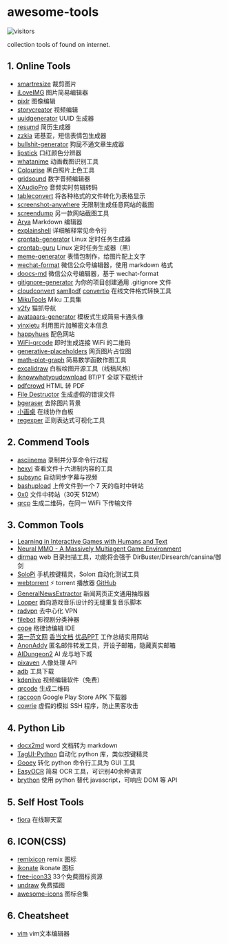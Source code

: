 # awesome-tools

![visitors](https://visitor-badge.glitch.me/badge?page_id=tengshan2008.awesome-tools)

collection tools of found on internet.

## 1. Online Tools

* [smartresize](https://www.smartresize.com/zh-cn) 裁剪图片
* [iLoveIMG](https://www.iloveimg.com/zh-cn) 图片简易编辑器
* [pixlr](https://pixlr.com/x/) 图像编辑
* [storycreator](https://storycreatorapp.com/) 视频编辑
* [uuidgenerator](https://www.uuidgenerator.net/) UUID 生成器
* [resumd](https://github.com/timqian/resumd) 简历生成器
* [zzkia](https://github.com/dcalsky/zzkia) 诺基亚，短信表情包生成器
* [bullshit-generator](https://github.com/menzi11/BullshitGenerator) 狗屁不通文章生成器
* [lipstick](https://github.com/Ovilia/lipstick) 口红颜色分辨器
* [whatanime](https://whatanime.ga/) 动画截图识别工具
* [Colourise](https://colourise.sg/) 黑白照片上色工具
* [gridsound](https://gridsound.com/) 数字音频编辑器
* [XAudioPro](http://www.xaudiopro.com/) 音频实时剪辑转码
* [tableconvert](https://tableconvert.com/) 将各种格式的文件转化为表格显示
* [screenshot-anywhere](https://screenshot.simplecto.com/) 无限制生成任意网站的截图
* [screendump](https://screendump.techulus.com/) 另一款网站截图工具
* [Arya](https://markdown.lovejade.cn/) Markdown 编辑器
* [explainshell](https://www.explainshell.com/) 详细解释常见命令行
* [crontab-generator](https://helloacm.com/crontab-generator/) Linux 定时任务生成器
* [crontab-guru](https://crontab.guru/) Linux 定时任务生成器（黑）
* [meme-generator](http://www.lijinke.cn/react-meme-generator/#) 表情包制作，给图片配上文字
* [wechat-format](https://github.com/lyricat/wechat-format) 微信公众号编辑器，使用 markdown 格式
* [doocs-md](https://github.com/doocs/md) 微信公众号编辑器，基于 wechat-format
* [gitignore-generator](https://gitignore.io/) 为你的项目创建通用 .gitignore 文件
* [cloudconvert](https://cloudconvert.com/) [samllpdf](https://smallpdf.com/) [convertio](https://convertio.co/zh/) 在线文件格式转换工具
* [MikuTools](https://tools.miku.ac/) Miku 工具集
* [v2fy](https://v2fy.com/) 猫抓导航
* [avataaars-generator](https://getavataaars.com/) 模板式生成简易卡通头像
* [yinxietu](https://c.p2hp.com/yinxietu/) 利用图片加解密文本信息
* [happyhues](https://www.happyhues.co/palettes/15) 配色网站
* [WiFi-qrcode](https://modemly.com/qrcode) 即时生成连接 WiFi 的二维码
* [generative-placeholders](https://generative-placeholders.glitch.me/) 网页图片占位图
* [math-plot-graph](https://helloacm.com/tools/math-plot-graph/) 简易数学函数作图工具
* [excalidraw](https://excalidraw.com/) 白板绘图开源工具（线稿风格）
* [iknowwhatyoudownload](https://iknowwhatyoudownload.com/) BT/PT 全球下载统计
* [pdfcrowd](https://pdfcrowd.com/) HTML 转 PDF
* [File Destructor](http://www.xnet.se/fd/) 生成虚假的错误文件
* [bgeraser](https://bgeraser.com/index.html) 去除图片背景
* [小画桌](https://xiaohuazhuo.com/) 在线协作白板
* [regexper](https://regexper.com/) 正则表达式可视化工具

## 2. Commend Tools

* [asciinema](https://asciinema.org/) 录制并分享命令行过程
* [hexyl](https://github.com/sharkdp/hexyl) 查看文件十六进制内容的工具
* [subsync](https://github.com/smacke/subsync) 自动同步字幕与视频
* [bashupload](https://bashupload.com/) 上传文件到一个 7 天的临时中转站
* [0x0](https://github.com/mia-0/0x0) 文件中转站（30天 512M）
* [qrcp](https://claudiodangelis.com/qrcp/) 生成二维码，在同一 WiFi 下传输文件

## 3. Common Tools

* [Learning in Interactive Games with Humans and Text](http://parl.ai/projects/light/)
* [Neural MMO - A Massively Multiagent Game Environment](https://github.com/openai/neural-mmo)
* [dirmap](https://github.com/H4ckForJob/dirmap) web 目录扫描工具，功能将会强于 DirBuster/Dirsearch/cansina/御剑
* [SoloPi](https://github.com/alipay/SoloPi) 手机按键精灵，Soloπ 自动化测试工具
* [webtorrent](https://webtorrent.io) ⚡️ torrent 播放器 [GitHub](https://github.com/webtorrent/webtorrent)
* [GeneralNewsExtractor](https://github.com/kingname/GeneralNewsExtractor) 新闻网页正文通用抽取器
* [Looper](https://github.com/NolanNicholson/Looper) 面向游戏音乐设计的无缝重复音乐脚本
* [radvpn](https://github.com/mehrdadrad/radvpn) 去中心化 VPN
* [filebot](https://www.filebot.net/) 影视剧分类神器
* [cope](https://github.com/LingDong-/cope) 格律诗编辑 IDE
* [第一范文网](http://www.diyifanwen.com) [香当文档](http://www.xiangdang.net) [优品PPT](http://www.ypppt.com) 工作总结实用网站
* [AnonAddy](https://anonaddy.com/) 匿名邮件转发工具，开设子邮箱，隐藏真实邮箱
* [AIDungeon2](https://github.com/AIDungeon/AIDungeon) AI 龙与地下城
* [pixaven](https://app.pixaven.com/overview) 人像处理 API
* [adb](https://www.appinn.com/download-adb-or-fastboot-without-android-studio/) 工具下载
* [kdenlive](https://kdenlive.org/en/) 视频编辑软件（免费）
* [qrcode](https://github.com/sylnsfar/qrcode) 生成二维码
* [raccoon](https://raccoon.onyxbits.de/) Google Play Store APK 下载器
* [cowrie](https://github.com/cowrie/cowrie) 虚假的模拟 SSH 程序，防止黑客攻击


## 4. Python Lib

* [docx2md](https://github.com/mattn/docx2md) word 文档转为 markdown
* [TagUI-Python](https://github.com/tebelorg/TagUI-Python) 自动化 python 库，类似按键精灵
* [Gooey](https://github.com/chriskiehl/Gooey) 转化 python 命令行工具为 GUI 工具
* [EasyOCR](https://github.com/JaidedAI/EasyOCR) 简易 OCR 工具，可识别40余种语言
* [brython](https://github.com/brython-dev/brython) 使用 python 替代 javascript，可响应 DOM 等 API

## 5. Self Host Tools

* [fiora](https://github.com/yinxin630/fiora) 在线聊天室

## 6. ICON(CSS)

* [remixicon](https://remixicon.com/) remix 图标
* [ikonate](https://ikonate.com/)  ikonate 图标
* [free-icon33](https://blog.usepastel.com/post/33-beautiful-free-icon-sets) 33个免费图标资源
* [undraw](https://undraw.co/illustrations) 免费插图
* [awesome-icons](https://github.com/vkarampinis/awesome-icons) 图标合集

## 6. Cheatsheet

* [vim](https://darkshadow.io/2020/06/21/vim-cheatsheet.html) vim文本编辑器

